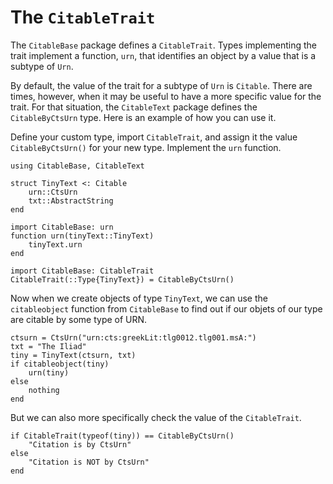 # The `CitableTrait`

The `CitableBase` package defines a `CitableTrait`.  Types implementing the trait implement a function, `urn`, that identifies an object by a value that is a subtype of `Urn`.

By default, the value of the trait for a subtype of `Urn` is `Citable`.  There are times, however, when it may be useful to have a more specific value for the trait. For that situation, the `CitableText` package defines the `CitableByCtsUrn` type.  Here is an example of how you can use it.

Define your custom type, import `CitableTrait`, and assign it the value `CitableByCtsUrn()` for your new type.  Implement the `urn` function.

```@example trait
using CitableBase, CitableText

struct TinyText <: Citable
    urn::CtsUrn
    txt::AbstractString
end

import CitableBase: urn
function urn(tinyText::TinyText)
    tinyText.urn
end

import CitableBase: CitableTrait
CitableTrait(::Type{TinyText}) = CitableByCtsUrn()
```


Now when we create objects of type `TinyText`, we can use the `citableobject` function from `CitableBase` to find out if our objets of our type are citable by some type of URN.

```@example trait
ctsurn = CtsUrn("urn:cts:greekLit:tlg0012.tlg001.msA:")
txt = "The Iliad"
tiny = TinyText(ctsurn, txt)
if citableobject(tiny)
    urn(tiny)
else
    nothing
end        
```

But we can also more specifically check the value of the `CitableTrait`.

```@example trait
if CitableTrait(typeof(tiny)) == CitableByCtsUrn()
    "Citation is by CtsUrn"
else
    "Citation is NOT by CtsUrn"
end    
```